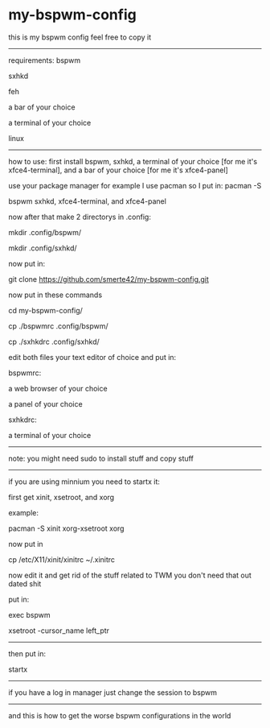# my-bspwm-config
this is my bspwm config feel free to copy it

----------------------------------------------
requirements:
bspwm

sxhkd

feh

a bar of your choice

a terminal of your choice

linux

----------------------------------------------
how to use:
first install bspwm, sxhkd, a terminal of your choice [for me it's xfce4-terminal], and a bar of your choice [for me it's xfce4-panel]

use your package manager for example I use pacman so I put in: pacman -S 

bspwm sxhkd, xfce4-terminal, and xfce4-panel

now after that make 2 directorys in .config: 

mkdir .config/bspwm/

mkdir .config/sxhkd/

now put in:

git clone https://github.com/smerte42/my-bspwm-config.git

now put in these commands

cd my-bspwm-config/

cp ./bspwmrc .config/bspwm/

cp ./sxhkdrc .config/sxhkd/

edit both files your text editor of choice and put in:

bspwmrc:

a web browser of your choice

a panel of your choice

sxhkdrc:

a terminal of your choice

---------------------------------------------
note: you might need sudo to install stuff and copy stuff

---------------------------------------------

if you are using minnium you need to startx it:

first get xinit, xsetroot, and xorg

example:

pacman -S xinit xorg-xsetroot xorg

now put in

cp /etc/X11/xinit/xinitrc ~/.xinitrc

now edit it and get rid of the stuff related to TWM you don't need that out dated shit

put in:

exec bspwm

xsetroot -cursor_name left_ptr

-----------------------------------------

then put in:

startx

--------------------------------------------

if you have a log in manager just change the session to bspwm

-----------------------------------------------

and this is how to get the worse bspwm configurations in the world
